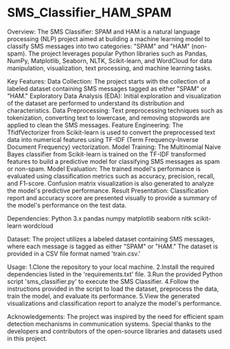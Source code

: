 # SMS_Classifier_HAM_SPAM

Overview:
  The SMS Classifier: SPAM and HAM is a natural language processing (NLP) project aimed at building a machine learning model to classify SMS messages into two categories: "SPAM" and "HAM" (non-spam). The project leverages popular Python libraries such as Pandas, NumPy, Matplotlib, Seaborn, NLTK, Scikit-learn, and WordCloud for data manipulation, visualization, text processing, and machine learning tasks.

Key Features:
  Data Collection: The project starts with the collection of a labeled dataset containing SMS messages tagged as either "SPAM" or "HAM."
  Exploratory Data Analysis (EDA): Initial exploration and visualization of the dataset are performed to understand its distribution and characteristics.
  Data Preprocessing: Text preprocessing techniques such as tokenization, converting text to lowercase, and removing stopwords are applied to clean the SMS messages.
Feature Engineering: The TfidfVectorizer from Scikit-learn is used to convert the preprocessed text data into numerical features using TF-IDF (Term Frequency-Inverse Document Frequency) vectorization.
  Model Training: The Multinomial Naive Bayes classifier from Scikit-learn is trained on the TF-IDF transformed features to build a predictive model for classifying SMS messages as spam or non-spam.
  Model Evaluation: The trained model's performance is evaluated using classification metrics such as accuracy, precision, recall, and F1-score. Confusion matrix visualization is also generated to analyze the model's predictive performance.
  Result Presentation: Classification report and accuracy score are presented visually to provide a summary of the model's performance on the test data.
  
Dependencies:
  Python 3.x
  pandas
  numpy
  matplotlib
  seaborn
  nltk
  scikit-learn
  wordcloud
  
Dataset:
  The project utilizes a labeled dataset containing SMS messages, where each message is tagged as either "SPAM" or "HAM." The dataset is provided in a CSV file format named 'train.csv.'

Usage:
  1.Clone the repository to your local machine.
  2.Install the required dependencies listed in the 'requirements.txt' file.
  3.Run the provided Python script 'sms_classifier.py' to execute the SMS Classifier.
  4.Follow the instructions provided in the script to load the dataset, preprocess the data, train the model, and evaluate its performance.
  5.View the generated visualizations and classification report to analyze the model's performance.

Acknowledgements:
  The project was inspired by the need for efficient spam detection mechanisms in communication systems.
Special thanks to the developers and contributors of the open-source libraries and datasets used in this project.
